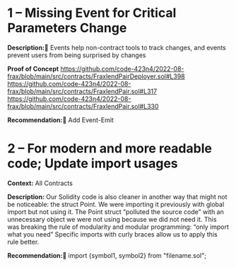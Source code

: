 # #
# 1 – Missing Event for Critical Parameters Change


**Description:**
Events help non-contract tools to track changes, and events prevent users from being surprised by changes

**Proof of Concept**
https://github.com/code-423n4/2022-08-frax/blob/main/src/contracts/FraxlendPairDeployer.sol#L398
https://github.com/code-423n4/2022-08-frax/blob/main/src/contracts/FraxlendPair.sol#L317
https://github.com/code-423n4/2022-08-frax/blob/main/src/contracts/FraxlendPair.sol#L330


**Recommendation:**
Add Event-Emit


# #
# 2 – For modern and more readable code; Update import usages

**Context:**
All Contracts

**Description:** 
Our Solidity code is also cleaner in another way that might not be noticeable: the struct Point. We were importing it previously with global import but not using it. The Point struct “polluted the source code” with an unnecessary object we were not using because we did not need it. This was breaking the rule of modularity and modular programming: “only import what you need” Specific imports with curly braces allow us to apply this rule better.


**Recommendation:**
import {symbol1, symbol2} from "filename.sol";


